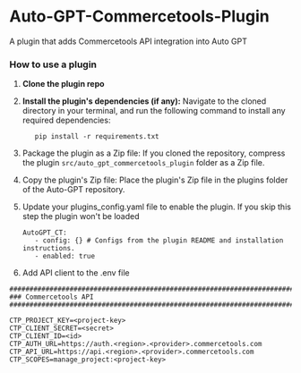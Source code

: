 # Auto-GPT-Commercetools-Plugin
A plugin that adds Commercetools API integration into Auto GPT

### How to use a plugin

1. **Clone the plugin repo** 
1. **Install the plugin's dependencies (if any):**
   Navigate to the cloned directory in your terminal, and run the following command to install any required dependencies:

   ``` shell
      pip install -r requirements.txt
   ```
1. Package the plugin as a Zip file: If you cloned the repository, compress the plugin `src/auto_gpt_commercetools_plugin` folder as a Zip file.
1. Copy the plugin's Zip file: Place the plugin's Zip file in the plugins folder of the Auto-GPT repository.
1. Update your plugins_config.yaml file to enable the plugin. If you skip this step the plugin won't be loaded

   ```shell
   AutoGPT_CT:
      - config: {} # Configs from the plugin README and installation instructions.
      - enabled: true
   ```
1. Add API client to the .env file
```
################################################################################
### Commercetools API
################################################################################

CTP_PROJECT_KEY=<project-key>
CTP_CLIENT_SECRET=<secret>
CTP_CLIENT_ID=<id>
CTP_AUTH_URL=https://auth.<region>.<provider>.commercetools.com
CTP_API_URL=https://api.<region>.<provider>.commercetools.com
CTP_SCOPES=manage_project:<project-key>
```
